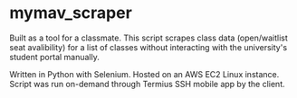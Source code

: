 # mymav_scraper

Built as a tool for a classmate. 
This script scrapes class data (open/waitlist seat avalibility) for a list of classes without interacting with the university's student portal manually.

Written in Python with Selenium. Hosted on an AWS EC2 Linux instance. Script was run on-demand through Termius SSH mobile app by the client.
